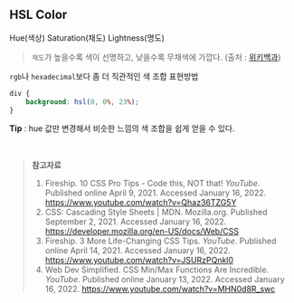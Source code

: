 ## HSL Color

Hue(색상) Saturation(채도) Lightness(명도)

> `채도`가 높을수록 색이 선명하고, 낮을수록 무채색에 가깝다. (출처 : [위키백과](https://ko.wikipedia.org/wiki/%EC%B1%84%EB%8F%84))

`rgb`나 `hexadecimal`보다 좀 더 직관적인 색 조합 표현방법

```css
div {
    background: hsl(0, 0%, 23%);
}
```

**Tip** : hue 값만 변경해서 비슷한 느낌의 색 조합을 쉽게 얻을 수 있다.

<br>

> **참고자료**
>
> 1. Fireship. 10 CSS Pro Tips - Code this, NOT that! *YouTube*. Published online April 9, 2021. Accessed January 16, 2022. https://www.youtube.com/watch?v=Qhaz36TZG5Y
> 2. CSS: Cascading Style Sheets | MDN. Mozilla.org. Published September 2, 2021. Accessed January 16, 2022. https://developer.mozilla.org/en-US/docs/Web/CSS
> 3. Fireship. 3 More Life-Changing CSS Tips. *YouTube*. Published online April 14, 2021. Accessed January 16, 2022. https://www.youtube.com/watch?v=JSURzPQnkl0
> 4. Web Dev Simplified. CSS Min/Max Functions Are Incredible. *YouTube*. Published online January 13, 2022. Accessed January 16, 2022. https://www.youtube.com/watch?v=MHN0d8R_swc